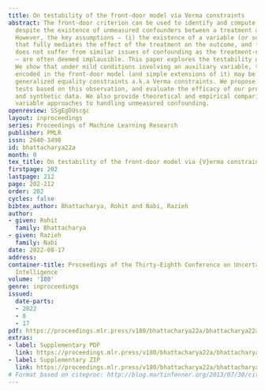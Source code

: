 ```yaml
---
title: On testability of the front-door model via Verma constraints
abstract: The front-door criterion can be used to identify and compute causal effects
  despite the existence of unmeasured confounders between a treatment and outcome.
  However, the key assumptions – (i) the existence of a variable (or set of variables)
  that fully mediates the effect of the treatment on the outcome, and (ii) which simultaneously
  does not suffer from similar issues of confounding as the treatment-outcome pair
  – are often deemed implausible. This paper explores the testability of these assumptions.
  We show that under mild conditions involving an auxiliary variable, the assumptions
  encoded in the front-door model (and simple extensions of it) may be tested via
  generalized equality constraints a.k.a Verma constraints. We propose two goodness-of-fit
  tests based on this observation, and evaluate the efficacy of our proposal on real
  and synthetic data. We also provide theoretical and empirical comparisons to instrumental
  variable approaches to handling unmeasured confounding.
openreview: SSgEgDUscgc
layout: inproceedings
series: Proceedings of Machine Learning Research
publisher: PMLR
issn: 2640-3498
id: bhattacharya22a
month: 0
tex_title: On testability of the front-door model via {V}erma constraints
firstpage: 202
lastpage: 212
page: 202-212
order: 202
cycles: false
bibtex_author: Bhattacharya, Rohit and Nabi, Razieh
author:
- given: Rohit
  family: Bhattacharya
- given: Razieh
  family: Nabi
date: 2022-08-17
address:
container-title: Proceedings of the Thirty-Eighth Conference on Uncertainty in Artificial
  Intelligence
volume: '180'
genre: inproceedings
issued:
  date-parts:
  - 2022
  - 8
  - 17
pdf: https://proceedings.mlr.press/v180/bhattacharya22a/bhattacharya22a.pdf
extras:
- label: Supplementary PDF
  link: https://proceedings.mlr.press/v180/bhattacharya22a/bhattacharya22a-supp.pdf
- label: Supplementary ZIP
  link: https://proceedings.mlr.press/v180/bhattacharya22a/bhattacharya22a-supp.zip
# Format based on citeproc: http://blog.martinfenner.org/2013/07/30/citeproc-yaml-for-bibliographies/
---
```

